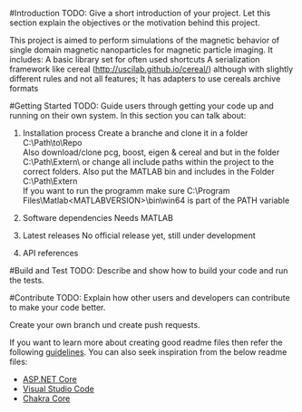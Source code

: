 #Introduction
TODO: Give a short introduction of your project. Let this section explain the objectives or the motivation behind this project. 

This project is aimed to perform simulations of the magnetic behavior of single domain magnetic nanoparticles for magnetic particle imaging.
It includes:
A basic library set for often used shortcuts
A serialization framework like cereal (http://uscilab.github.io/cereal/) although with slightly different rules and not all features; It has adapters to use cereals archive formats 


#Getting Started
TODO: Guide users through getting your code up and running on their own system. In this section you can talk about:

1.	Installation process
Create a branche and clone it in a folder C:\Path\to\Repo\
Also download/clone pcg, boost, eigen & cereal and but in the folder C:\Path\Extern\ or change all include paths within the project to the correct folders.
Also put the MATLAB bin and includes in the Folder C:\Path\Extern\
If you want to run the programm make sure C:\Program Files\Matlab\<MATLABVERSION>\bin\win64 is part of the PATH variable

2.	Software dependencies
Needs MATLAB 

3.	Latest releases
No official release yet, still under development


4.	API references

#Build and Test
TODO: Describe and show how to build your code and run the tests. 

#Contribute
TODO: Explain how other users and developers can contribute to make your code better. 

Create your own branch und create push requests.


If you want to learn more about creating good readme files then refer the following [guidelines](https://www.visualstudio.com/en-us/docs/git/create-a-readme). You can also seek inspiration from the below readme files:
- [ASP.NET Core](https://github.com/aspnet/Home)
- [Visual Studio Code](https://github.com/Microsoft/vscode)
- [Chakra Core](https://github.com/Microsoft/ChakraCore)
